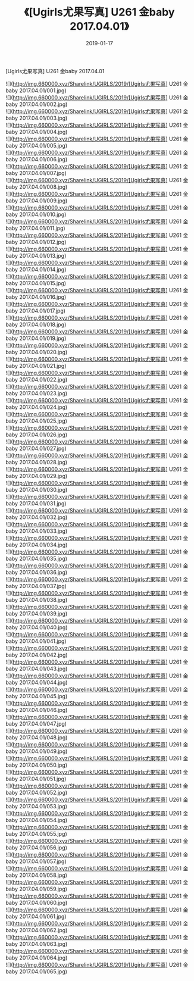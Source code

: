 ﻿---
layout: post
title:  《[Ugirls尤果写真] U261 金baby 2017.04.01》
date:   2019-01-17
img: http://img.660000.xyz/Sharelink/UGIRLS/2019/[Ugirls尤果写真] U261 金baby 2017.04.01/000.jpg
categories: [美女, 清纯, 唯美]
---

[Ugirls尤果写真] U261 金baby 2017.04.01

 ![](http://img.660000.xyz/Sharelink/UGIRLS/2019/[Ugirls尤果写真] U261 金baby 2017.04.01/001.jpg) <br>![](http://img.660000.xyz/Sharelink/UGIRLS/2019/[Ugirls尤果写真] U261 金baby 2017.04.01/002.jpg) <br>![](http://img.660000.xyz/Sharelink/UGIRLS/2019/[Ugirls尤果写真] U261 金baby 2017.04.01/003.jpg) <br>![](http://img.660000.xyz/Sharelink/UGIRLS/2019/[Ugirls尤果写真] U261 金baby 2017.04.01/004.jpg) <br>![](http://img.660000.xyz/Sharelink/UGIRLS/2019/[Ugirls尤果写真] U261 金baby 2017.04.01/005.jpg) <br>![](http://img.660000.xyz/Sharelink/UGIRLS/2019/[Ugirls尤果写真] U261 金baby 2017.04.01/006.jpg) <br>![](http://img.660000.xyz/Sharelink/UGIRLS/2019/[Ugirls尤果写真] U261 金baby 2017.04.01/007.jpg) <br>![](http://img.660000.xyz/Sharelink/UGIRLS/2019/[Ugirls尤果写真] U261 金baby 2017.04.01/008.jpg) <br>![](http://img.660000.xyz/Sharelink/UGIRLS/2019/[Ugirls尤果写真] U261 金baby 2017.04.01/009.jpg) <br>![](http://img.660000.xyz/Sharelink/UGIRLS/2019/[Ugirls尤果写真] U261 金baby 2017.04.01/010.jpg) <br>![](http://img.660000.xyz/Sharelink/UGIRLS/2019/[Ugirls尤果写真] U261 金baby 2017.04.01/011.jpg) <br>![](http://img.660000.xyz/Sharelink/UGIRLS/2019/[Ugirls尤果写真] U261 金baby 2017.04.01/012.jpg) <br>![](http://img.660000.xyz/Sharelink/UGIRLS/2019/[Ugirls尤果写真] U261 金baby 2017.04.01/013.jpg) <br>![](http://img.660000.xyz/Sharelink/UGIRLS/2019/[Ugirls尤果写真] U261 金baby 2017.04.01/014.jpg) <br>![](http://img.660000.xyz/Sharelink/UGIRLS/2019/[Ugirls尤果写真] U261 金baby 2017.04.01/015.jpg) <br>![](http://img.660000.xyz/Sharelink/UGIRLS/2019/[Ugirls尤果写真] U261 金baby 2017.04.01/016.jpg) <br>![](http://img.660000.xyz/Sharelink/UGIRLS/2019/[Ugirls尤果写真] U261 金baby 2017.04.01/017.jpg) <br>![](http://img.660000.xyz/Sharelink/UGIRLS/2019/[Ugirls尤果写真] U261 金baby 2017.04.01/018.jpg) <br>![](http://img.660000.xyz/Sharelink/UGIRLS/2019/[Ugirls尤果写真] U261 金baby 2017.04.01/019.jpg) <br>![](http://img.660000.xyz/Sharelink/UGIRLS/2019/[Ugirls尤果写真] U261 金baby 2017.04.01/020.jpg) <br>![](http://img.660000.xyz/Sharelink/UGIRLS/2019/[Ugirls尤果写真] U261 金baby 2017.04.01/021.jpg) <br>![](http://img.660000.xyz/Sharelink/UGIRLS/2019/[Ugirls尤果写真] U261 金baby 2017.04.01/022.jpg) <br>![](http://img.660000.xyz/Sharelink/UGIRLS/2019/[Ugirls尤果写真] U261 金baby 2017.04.01/023.jpg) <br>![](http://img.660000.xyz/Sharelink/UGIRLS/2019/[Ugirls尤果写真] U261 金baby 2017.04.01/024.jpg) <br>![](http://img.660000.xyz/Sharelink/UGIRLS/2019/[Ugirls尤果写真] U261 金baby 2017.04.01/025.jpg) <br>![](http://img.660000.xyz/Sharelink/UGIRLS/2019/[Ugirls尤果写真] U261 金baby 2017.04.01/026.jpg) <br>![](http://img.660000.xyz/Sharelink/UGIRLS/2019/[Ugirls尤果写真] U261 金baby 2017.04.01/027.jpg) <br>![](http://img.660000.xyz/Sharelink/UGIRLS/2019/[Ugirls尤果写真] U261 金baby 2017.04.01/028.jpg) <br>![](http://img.660000.xyz/Sharelink/UGIRLS/2019/[Ugirls尤果写真] U261 金baby 2017.04.01/029.jpg) <br>![](http://img.660000.xyz/Sharelink/UGIRLS/2019/[Ugirls尤果写真] U261 金baby 2017.04.01/030.jpg) <br>![](http://img.660000.xyz/Sharelink/UGIRLS/2019/[Ugirls尤果写真] U261 金baby 2017.04.01/031.jpg) <br>![](http://img.660000.xyz/Sharelink/UGIRLS/2019/[Ugirls尤果写真] U261 金baby 2017.04.01/032.jpg) <br>![](http://img.660000.xyz/Sharelink/UGIRLS/2019/[Ugirls尤果写真] U261 金baby 2017.04.01/033.jpg) <br>![](http://img.660000.xyz/Sharelink/UGIRLS/2019/[Ugirls尤果写真] U261 金baby 2017.04.01/034.jpg) <br>![](http://img.660000.xyz/Sharelink/UGIRLS/2019/[Ugirls尤果写真] U261 金baby 2017.04.01/035.jpg) <br>![](http://img.660000.xyz/Sharelink/UGIRLS/2019/[Ugirls尤果写真] U261 金baby 2017.04.01/036.jpg) <br>![](http://img.660000.xyz/Sharelink/UGIRLS/2019/[Ugirls尤果写真] U261 金baby 2017.04.01/037.jpg) <br>![](http://img.660000.xyz/Sharelink/UGIRLS/2019/[Ugirls尤果写真] U261 金baby 2017.04.01/038.jpg) <br>![](http://img.660000.xyz/Sharelink/UGIRLS/2019/[Ugirls尤果写真] U261 金baby 2017.04.01/039.jpg) <br>![](http://img.660000.xyz/Sharelink/UGIRLS/2019/[Ugirls尤果写真] U261 金baby 2017.04.01/040.jpg) <br>![](http://img.660000.xyz/Sharelink/UGIRLS/2019/[Ugirls尤果写真] U261 金baby 2017.04.01/041.jpg) <br>![](http://img.660000.xyz/Sharelink/UGIRLS/2019/[Ugirls尤果写真] U261 金baby 2017.04.01/042.jpg) <br>![](http://img.660000.xyz/Sharelink/UGIRLS/2019/[Ugirls尤果写真] U261 金baby 2017.04.01/043.jpg) <br>![](http://img.660000.xyz/Sharelink/UGIRLS/2019/[Ugirls尤果写真] U261 金baby 2017.04.01/044.jpg) <br>![](http://img.660000.xyz/Sharelink/UGIRLS/2019/[Ugirls尤果写真] U261 金baby 2017.04.01/045.jpg) <br>![](http://img.660000.xyz/Sharelink/UGIRLS/2019/[Ugirls尤果写真] U261 金baby 2017.04.01/046.jpg) <br>![](http://img.660000.xyz/Sharelink/UGIRLS/2019/[Ugirls尤果写真] U261 金baby 2017.04.01/047.jpg) <br>![](http://img.660000.xyz/Sharelink/UGIRLS/2019/[Ugirls尤果写真] U261 金baby 2017.04.01/048.jpg) <br>![](http://img.660000.xyz/Sharelink/UGIRLS/2019/[Ugirls尤果写真] U261 金baby 2017.04.01/049.jpg) <br>![](http://img.660000.xyz/Sharelink/UGIRLS/2019/[Ugirls尤果写真] U261 金baby 2017.04.01/050.jpg) <br>![](http://img.660000.xyz/Sharelink/UGIRLS/2019/[Ugirls尤果写真] U261 金baby 2017.04.01/051.jpg) <br>![](http://img.660000.xyz/Sharelink/UGIRLS/2019/[Ugirls尤果写真] U261 金baby 2017.04.01/052.jpg) <br>![](http://img.660000.xyz/Sharelink/UGIRLS/2019/[Ugirls尤果写真] U261 金baby 2017.04.01/053.jpg) <br>![](http://img.660000.xyz/Sharelink/UGIRLS/2019/[Ugirls尤果写真] U261 金baby 2017.04.01/054.jpg) <br>![](http://img.660000.xyz/Sharelink/UGIRLS/2019/[Ugirls尤果写真] U261 金baby 2017.04.01/055.jpg) <br>![](http://img.660000.xyz/Sharelink/UGIRLS/2019/[Ugirls尤果写真] U261 金baby 2017.04.01/056.jpg) <br>![](http://img.660000.xyz/Sharelink/UGIRLS/2019/[Ugirls尤果写真] U261 金baby 2017.04.01/057.jpg) <br>![](http://img.660000.xyz/Sharelink/UGIRLS/2019/[Ugirls尤果写真] U261 金baby 2017.04.01/058.jpg) <br>![](http://img.660000.xyz/Sharelink/UGIRLS/2019/[Ugirls尤果写真] U261 金baby 2017.04.01/059.jpg) <br>![](http://img.660000.xyz/Sharelink/UGIRLS/2019/[Ugirls尤果写真] U261 金baby 2017.04.01/060.jpg) <br>![](http://img.660000.xyz/Sharelink/UGIRLS/2019/[Ugirls尤果写真] U261 金baby 2017.04.01/061.jpg) <br>![](http://img.660000.xyz/Sharelink/UGIRLS/2019/[Ugirls尤果写真] U261 金baby 2017.04.01/062.jpg) <br>![](http://img.660000.xyz/Sharelink/UGIRLS/2019/[Ugirls尤果写真] U261 金baby 2017.04.01/063.jpg) <br>![](http://img.660000.xyz/Sharelink/UGIRLS/2019/[Ugirls尤果写真] U261 金baby 2017.04.01/064.jpg) <br>![](http://img.660000.xyz/Sharelink/UGIRLS/2019/[Ugirls尤果写真] U261 金baby 2017.04.01/065.jpg) <br>